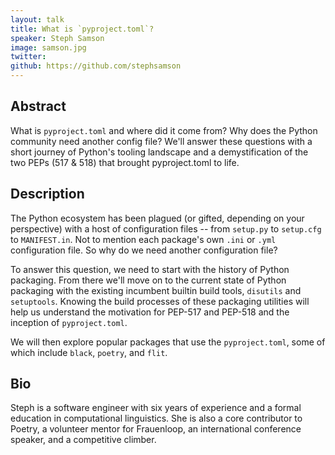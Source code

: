 ```yaml
---
layout: talk
title: What is `pyproject.toml`?
speaker: Steph Samson
image: samson.jpg
twitter: 
github: https://github.com/stephsamson
---
```


## Abstract
What is `pyproject.toml` and where did it come from? Why does the Python community need another config file? We'll answer these questions with a short journey of Python's tooling landscape and a demystification of the two PEPs (517 & 518) that brought pyproject.toml to life.

## Description
The Python ecosystem has been plagued (or gifted, depending on your perspective) with a host of configuration files -- from `setup.py` to `setup.cfg` to `MANIFEST.in`. Not to mention each package's own `.ini` or `.yml` configuration file. So why do we need another configuration file?

To answer this question, we need to start with the history of Python packaging. From there we'll move on to the current state of Python packaging with the existing incumbent builtin build tools, `disutils` and `setuptools`. Knowing the build processes of these packaging utilities will help us understand the motivation for PEP-517 and PEP-518 and the inception of `pyproject.toml`.

We will then explore popular packages that use the `pyproject.toml`, some of which include `black`, `poetry`, and `flit`.

## Bio
Steph is a software engineer with six years of experience and a formal education in computational linguistics. She is also a core contributor to Poetry, a volunteer mentor for Frauenloop, an international conference speaker, and a competitive climber. 
